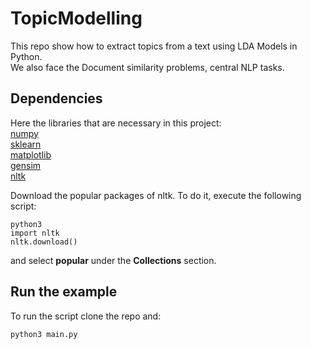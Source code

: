# TopicModelling
This repo show how to extract topics from a text using LDA Models in Python. \
We also face the Document similarity problems, central NLP tasks.

## Dependencies
Here the libraries that are necessary in this project: \
[numpy](https://pypi.python.org/pypi/numpy) \
[sklearn](http://scikit-learn.org/stable/install.html) \
[matplotlib](https://matplotlib.org) \
[gensim](https://github.com/RaRe-Technologies/gensim) \
[nltk](http://www.nltk.org)

Download the popular packages of nltk. To do it, execute the following script:
```
python3
import nltk
nltk.download()
```
and select **popular** under the **Collections** section.


## Run the example 
To run the script clone the repo and:

    python3 main.py

